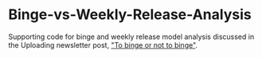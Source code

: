 # Binge-vs-Weekly-Release-Analysis
Supporting code for binge and weekly release model analysis discussed in the Uploading newsletter post, ["To binge or not to binge"](https://uploading.substack.com/p/to-binge-or-not-to-binge). 
